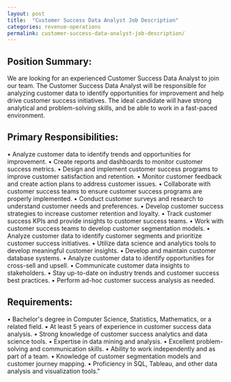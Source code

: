 ```yaml
---
layout: post
title:  "Customer Success Data Analyst Job Description"
categories: revenue-operations
permalink: customer-success-data-analyst-job-description/
---
```


## Position Summary:

We are looking for an experienced Customer Success Data Analyst to join our team. The Customer Success Data Analyst will be responsible for analyzing customer data to identify opportunities for improvement and help drive customer success initiatives. The ideal candidate will have strong analytical and problem-solving skills, and be able to work in a fast-paced environment.

## Primary Responsibilities:

• Analyze customer data to identify trends and opportunities for improvement. 
• Create reports and dashboards to monitor customer success metrics. 
• Design and implement customer success programs to improve customer satisfaction and retention.
• Monitor customer feedback and create action plans to address customer issues.
• Collaborate with customer success teams to ensure customer success programs are properly implemented.
• Conduct customer surveys and research to understand customer needs and preferences.
• Develop customer success strategies to increase customer retention and loyalty.
• Track customer success KPIs and provide insights to customer success teams.
• Work with customer success teams to develop customer segmentation models.
• Analyze customer data to identify customer segments and prioritize customer success initiatives.
• Utilize data science and analytics tools to develop meaningful customer insights.
• Develop and maintain customer database systems.
• Analyze customer data to identify opportunities for cross-sell and upsell.
• Communicate customer data insights to stakeholders.
• Stay up-to-date on industry trends and customer success best practices.
• Perform ad-hoc customer success analysis as needed. 

## Requirements:

• Bachelor's degree in Computer Science, Statistics, Mathematics, or a related field. 
• At least 5 years of experience in customer success data analysis.
• Strong knowledge of customer success analytics and data science tools.
• Expertise in data mining and analysis. 
• Excellent problem-solving and communication skills.
• Ability to work independently and as part of a team.
• Knowledge of customer segmentation models and customer journey mapping.
• Proficiency in SQL, Tableau, and other data analysis and visualization tools."